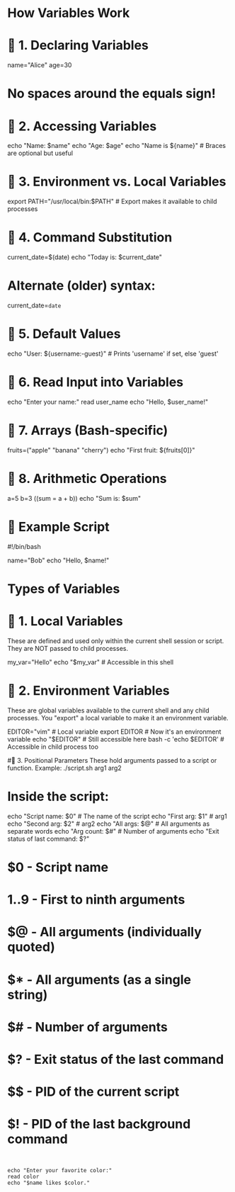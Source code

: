 # How Variables Work

# 🔹 1. Declaring Variables
name="Alice"
age=30

# No spaces around the equals sign!

# 🔹 2. Accessing Variables
echo "Name: $name"
echo "Age: $age"
echo "Name is ${name}"  # Braces are optional but useful

# 🔹 3. Environment vs. Local Variables
export PATH="/usr/local/bin:$PATH"  # Export makes it available to child processes

# 🔹 4. Command Substitution
current_date=$(date)
echo "Today is: $current_date"

# Alternate (older) syntax:
current_date=`date`

# 🔹 5. Default Values
echo "User: ${username:-guest}"  # Prints 'username' if set, else 'guest'

# 🔹 6. Read Input into Variables
echo "Enter your name:"
read user_name
echo "Hello, $user_name!"

# 🔹 7. Arrays (Bash-specific)
fruits=("apple" "banana" "cherry")
echo "First fruit: ${fruits[0]}"

# 🔹 8. Arithmetic Operations
a=5
b=3
((sum = a + b))
echo "Sum is: $sum"

# 🔹 Example Script
#!/bin/bash

name="Bob"
echo "Hello, $name!"

# Types of Variables


# 🔹 1. Local Variables
These are defined and used only within the current shell session or script.
They are NOT passed to child processes.

my_var="Hello"
echo "$my_var"  # Accessible in this shell

# 🔹 2. Environment Variables
These are global variables available to the current shell and any child processes.
You "export" a local variable to make it an environment variable.

EDITOR="vim"       # Local variable
export EDITOR      # Now it's an environment variable
echo "$EDITOR"     # Still accessible here
bash -c 'echo $EDITOR'  # Accessible in child process too

#🔹 3. Positional Parameters
These hold arguments passed to a script or function.
Example: ./script.sh arg1 arg2

# Inside the script:
echo "Script name: $0"   # The name of the script
echo "First arg: $1"     # arg1
echo "Second arg: $2"    # arg2
echo "All args: $@"      # All arguments as separate words
echo "Arg count: $#"     # Number of arguments
echo "Exit status of last command: $?"

# $0      - Script name
# $1..$9  - First to ninth arguments
# $@      - All arguments (individually quoted)
# $*      - All arguments (as a single string)
# $#      - Number of arguments
# $?      - Exit status of the last command
# $$      - PID of the current script
# $!      - PID of the last background command
```


echo "Enter your favorite color:"
read color
echo "$name likes $color."
```
